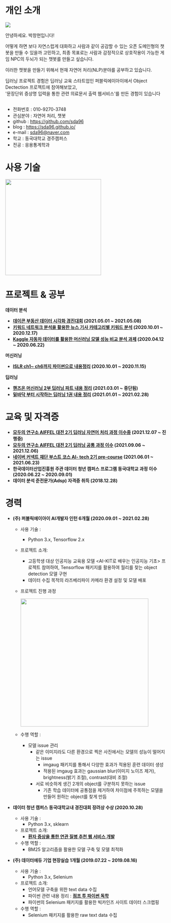 # 개인 소개
<img src="https://imgur.com/xCO1ibb.jpg">

안녕하세요. 박창현입니다!


어떻게 하면 보다 자연스럽게 대화하고 사람과 같이 공감할 수 있는 오픈 도메인형의 챗봇을 만들 수 있을까 고민하고, 
최종 목표로는 사람과 감정적으로 상호작용이 가능한 게임 NPC의 두뇌가 되는 챗봇를 만들고 싶습니다.

이러한 챗봇을 만들기 위해서 현재 자연어 처리(NLP)분야를 공부하고 있습니다.

딥러닝 프로젝트 경험은 딥러닝 교육 스타트업인 퍼블릭에이아이에서 Object Dectection 프로젝트에 참여해보았고,  
'문장단위 증상명 입력을 통한 관련 의료문서 출력 웹서비스'를 만든 경험이 있습니다

##

- 전화번호 : 010-9270-3748  
- 관심분야 : 자연어 처리, 챗봇
- github  : https://github.com/sda96  
- blog    : https://sda96.github.io/
- e-mail  : sda96@naver.com  
- 학교    : 동국대학교 경주캠퍼스  
- 전공    : 응용통계학과    

##

# 사용 기술

<img src="https://imgur.com/MwBwe72.jpg" height="300">

##

# 프로젝트 & 공부

**데이터 분석**
- **[데이콘 부동산 데이터 시각화 경진대회](https://github.com/sda96/Summary_note/tree/master/Data_analysis/%EB%8D%B0%EC%9D%B4%EC%BD%98%EB%B6%80%EB%8F%99%EC%82%B0%EC%8B%9C%EA%B0%81%ED%99%94) (2021.05.01 ~ 2021.05.08)**
- **[키워드 네트워크 분석을 활용한 뉴스 기사 카테고리별 키워드 분석](https://github.com/sda96/Summary_note/tree/master/Data_analysis/%EC%A1%B8%EC%97%85%EB%85%BC%EB%AC%B8) (2020.10.01 ~ 2020.12.17)**
- **[Kaggle 자동차 데이터를 활용한 머신러닝 모델 성능 비교 분석 과제](https://github.com/sda96/Summary_note/tree/master/Data_analysis/%EB%8D%B0%EC%9D%B4%ED%84%B0%EB%A7%88%EC%9D%B4%EB%8B%9D) (2020.04.12 ~ 2020.06.22)**

**머신러닝**
- **[ISLR ch1~ ch6까지 파이썬으로 내용정리](https://github.com/sda96/Summary_note/tree/master/ML/ISLP) (2020.10.01 ~ 2020.11.15)**

**딥러닝**
- **[핸즈온 머신러닝 2부 딥러닝 파트 내용 정리](https://github.com/sda96/Summary_note/tree/master/DL/Hands_on_Machine_learning_part2) (2021.03.01 ~ 중단됨)**
- **[밑바닥 부터 시작하는 딥러닝 1권 내용 정리](https://github.com/sda96/Summary_note/tree/master/DL/Deep_Learning_from_scratch) (2021.01.01 ~ 2021.02.28)**


##

# 교육 및 자격증
- **[모두의 연구소 AIFFEL 대전 2기 딥러닝 자연어 처리 과정 이수중](https://github.com/sda96/Going_Deeper_Project) (2021.12.07 ~ 진행중)**
- **[모두의 연구소 AIFFEL 대전 2기 딥러닝 공통 과정 이수](https://github.com/sda96/Exploration_node) (2021.09.06 ~ 2021.12.06)**
- **[네이버 커넥트 재단 부스트 코스 AI- tech 2기 pre-course](https://github.com/sda96/pre-boostcamp) (2021.06.01 ~ 2021.06.23)**
- **한국데이터산업진흥원 주관 데이터 청년 캠퍼스 프로그램 동국대학교 과정 이수 (2020.06.22 ~ 2020.09.01)**
- **데이터 분석 준전문가(Adsp) 자격증 취득 (2018.12.28)**

##

# 경력

- **(주) 퍼블릭에이아이 AI개발자 인턴 6개월 (2020.09.01 ~ 2021.02.28)**
    - 사용 기술 : 
      - Python 3.x, Tensorflow 2.x
      
    - 프로젝트 소개:
      - 고등학생 대상 인공지능 교육용 모델 <AI-KIT로 배우는 인공지능 기초> 프로젝트 참여하여, Tensorflow 패키지를 활용하여 월리를 찾는 object detection 모델 구현
      - 데이터 수집 목적의 라즈베리파이 카메라 환경 설정 및 모델 배포
      
    - 프로젝트 진행 과정

       <img src="https://imgur.com/LeKZjtV.jpg" width="400" height="400">

    - 수행 역할 :
       - 모델 issue 관리
         - 같은 이미지라도 다른 환경으로 찍은 사진에서는 모델의 성능이 떨어지는 issue
           - imgaug 패키지를 통해서 다양한 효과가 적용된 훈련 데이터 생성
           - 적용된 imgaug 효과는 gaussian blur(이미지 노이즈 제거), brightness(밝기 조절), contrast(대비 조절)
         - 서로 비슷하게 생긴 2개의 object를 구분하지 못하는 issue
           - 기존 학습 데이터에 공통점을 제거하여 차이점에 주목하는 모델을 만들어 원하는 object를 찾게 만듬

           

- **데이터 청년 캠퍼스 동국대학교내 경진대회 장려상 수상 (2020.10.28)**
  
  - 사용 기술 : 
    - Python 3.x, sklearn
  - 프로젝트 소개:   
    - **[환자 증상을 통한 연관 질병 추천 웹 서비스 개발](https://github.com/raeyoungii/DataCampus_)**
  - 수행 역할 : 
    -  BM25 알고리즘을 활용한 모델 구축 및 모델 최적화
  
- **(주) 데이터에듀 기업 현장실습 1개월 (2019.07.22 ~ 2019.08.16)**
  - 사용 기술 : 
    -  Python 3.x, Selenium
  - 프로젝트 소개:
    - 언어모델 구축을 위한 text data 수집
    - 파이썬 관련 내용 정리 : **[점프 투 파이썬 독학](https://github.com/sda96/Summary_note/tree/master/Python)**
    - 파이썬의 Selenium 패키지를 활용한 빅카인즈 사이트 데이터 스크랩핑
  - 수행 역할 : 
    - Selenium 패키지를 활용한 raw text data 수집

##

